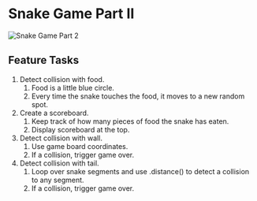 # Snake Game Part II

![Snake Game Part 2](https://media.giphy.com/media/bhQfYp2ZGoy0mzhJ1S/giphy.gif)

## Feature Tasks
1. Detect collision with food.
   1. Food is a little blue circle.
   1. Every time the snake touches the food, it moves to a new random spot.
1. Create a scoreboard. 
   1. Keep track of how many pieces of food the snake has eaten.
   1. Display scoreboard at the top.
1. Detect collision with wall.
   1. Use game board coordinates.
   1. If a collision, trigger game over. 
1. Detect collision with tail.
   1. Loop over snake segments and use .distance() to detect a collision to any segment.
   1. If a collision, trigger game over. 
